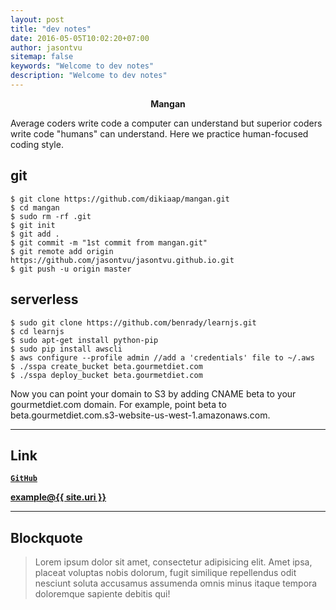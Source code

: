 ```yaml
---
layout: post
title: "dev notes"
date: 2016-05-05T10:02:20+07:00
author: jasontvu
sitemap: false
keywords: "Welcome to dev notes"
description: "Welcome to dev notes"
---
```

<p align="center"><strong>Mangan</strong></p>
Average coders write code a computer can understand but superior coders write code "humans" can understand.  Here we practice human-focused coding style.

## git 

```
$ git clone https://github.com/dikiaap/mangan.git
$ cd mangan
$ sudo rm -rf .git
$ git init
$ git add .
$ git commit -m "1st commit from mangan.git"
$ git remote add origin https://github.com/jasontvu/jasontvu.github.io.git
$ git push -u origin master

```

## serverless

```
$ sudo git clone https://github.com/benrady/learnjs.git
$ cd learnjs
$ sudo apt-get install python-pip
$ sudo pip install awscli
$ aws configure --profile admin //add a 'credentials' file to ~/.aws
$ ./sspa create_bucket beta.gourmetdiet.com
$ ./sspa deploy_bucket beta.gourmetdiet.com

```


Now you can point your domain to S3 by adding CNAME beta to your gourmetdiet.com domain.  For example, point beta to beta.gourmetdiet.com.s3-website-us-west-1.amazonaws.com.

***

## Link

[**`GitHub`**](https://github.com)

<a href="mailto:{{ site.email }}"><b>example<span class="big bg">@</span>{{ site.uri }}</b></a>

***

## Blockquote

> Lorem ipsum dolor sit amet, consectetur adipisicing elit. Amet ipsa, placeat voluptas nobis dolorum, fugit similique repellendus odit nesciunt soluta accusamus assumenda omnis minus itaque tempora doloremque sapiente debitis qui!
